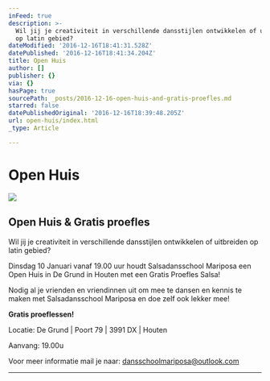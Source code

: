 ```yaml
---
inFeed: true
description: >-
  Wil jij je creativiteit in verschillende dansstijlen ontwikkelen of uitbreiden
  op latin gebied?
dateModified: '2016-12-16T18:41:31.528Z'
datePublished: '2016-12-16T18:41:34.204Z'
title: Open Huis
author: []
publisher: {}
via: {}
hasPage: true
sourcePath: _posts/2016-12-16-open-huis-and-gratis-proefles.md
starred: false
datePublishedOriginal: '2016-12-16T18:39:48.205Z'
url: open-huis/index.html
_type: Article

---
```

# Open Huis
![](https://the-grid-user-content.s3-us-west-2.amazonaws.com/d429205f-9692-4d88-bbd1-59bd31377f33.jpg)

## Open Huis & Gratis proefles

Wil jij je creativiteit in verschillende dansstijlen ontwikkelen of uitbreiden op latin gebied?

Dinsdag 10 Januari vanaf 19.00 uur houdt Salsadansschool Mariposa een Open Huis in De Grund in Houten met een Gratis Proefles Salsa!

Nodig al je vrienden en vriendinnen uit om mee te dansen en kennis te maken met Salsadansschool Mariposa en doe zelf ook lekker mee!

**Gratis proeflessen!**

Locatie: De Grund | Poort 79 | 3991 DX | Houten

Aanvang: 19.00u

Voor meer informatie mail je naar: dansschoolmariposa@outlook.com

---